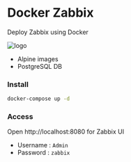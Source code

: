# Docker Zabbix

Deploy Zabbix using Docker

![logo](https://financesonline.com/uploads/2019/09/Zabbix-logo1.png)

- Alpine images
- PostgreSQL DB

### Install

```bash
docker-compose up -d
```

### Access

Open http://localhost:8080 for Zabbix UI

- Username : `Admin`
- Password : `zabbix`
